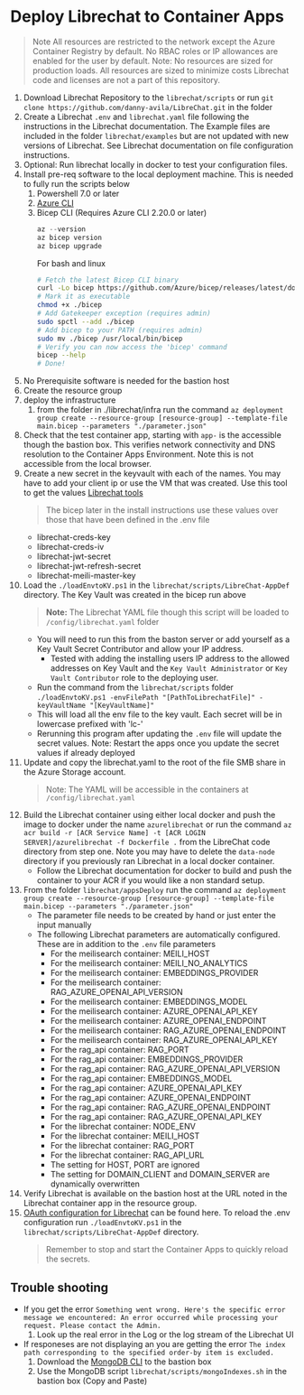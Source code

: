 # Deploy Librechat to Container Apps
> Note All resources are restricted to the network except the Azure Container Registry by default. No RBAC roles or IP allowances are enabled for the user by default.
> Note: No resources are sized for production loads. All resources are sized to minimize costs
> Librechat code and licenses are not a part of this repository.

1. Download Librechat Repository to the `librechat/scripts` or run `git clone https://github.com/danny-avila/LibreChat.git` in the folder
1. Create a Librechat `.env` and `librechat.yaml` file following the instructions in the Librechat documentation. The Example files are included in the folder `librechat/examples` but are not updated with new versions of Librechat. See Librechat documentation on file configuration instructions.
1. Optional: Run librechat locally in docker to test your configuration files.
1. Install pre-req software to the local deployment machine. This is needed to fully run the scripts below
    1. Powershell 7.0 or later
    1. [Azure CLI](https://learn.microsoft.com/en-us/cli/azure/install-azure-cli-windows?tabs=azure-cli)
    1. Bicep CLI (Requires Azure CLI 2.20.0 or later)
        ```powershell
        az --version
        az bicep version
        az bicep upgrade
        ```
        For bash and linux
        ```bash
        # Fetch the latest Bicep CLI binary
        curl -Lo bicep https://github.com/Azure/bicep/releases/latest/download/bicep-osx-x64
        # Mark it as executable
        chmod +x ./bicep
        # Add Gatekeeper exception (requires admin)
        sudo spctl --add ./bicep
        # Add bicep to your PATH (requires admin)
        sudo mv ./bicep /usr/local/bin/bicep
        # Verify you can now access the 'bicep' command
        bicep --help
        # Done!
        ```
1. No Prerequisite software is needed for the bastion host
1. Create the resource group
1. deploy the infrastructure
    1. from the folder in ./librechat/infra run the command `az deployment group create --resource-group [resource-group] --template-file main.bicep --parameters "./parameter.json"`
1. Check that the test container app, starting with `app-` is the accessible though the bastion box. This verifies network connectivity and DNS resolution to the Container Apps Environment. Note this is not accessible from the local browser.
1. Create a new secret in the keyvault with each of the names. You may have to add your client ip or use the VM that was created. Use this tool to get the values [Librechat tools](https://www.librechat.ai/toolkit/creds_generator)
    > The bicep later in the install instructions use these values over those that have been defined in the .env file
    * librechat-creds-key
    * librechat-creds-iv
    * librechat-jwt-secret
    * librechat-jwt-refresh-secret
    * librechat-meili-master-key
1. Load the `./loadEnvtoKV.ps1` in the `librechat/scripts/LibreChat-AppDef` directory. The Key Vault was created in the bicep run above
    > <b>Note:</b> The Librechat YAML file though this script will be loaded to `/config/librechat.yaml` folder
    * You will need to run this from the baston server or add yourself as a Key Vault Secret Contributor and allow your IP address. 
        * Tested with adding the installing users IP address to the allowed addresses on Key Vault and the `Key Vault Administrator` or `Key Vault Contributor` role to the deploying user.
    * Run the command from the `librechat/scripts` folder  `./loadEnvtoKV.ps1 -envFilePath "[PathToLibrechatFile]" -keyVaultName "[KeyVaultName]"`
    * This will load all the env file to the key vault. Each secret will be in lowercase prefixed with 'lc-'
    * Rerunning this program after updating the `.env` file will update the secret values. Note: Restart the apps once you update the secret values if already deployed 
1. Update and copy the librechat.yaml to the root of the file SMB share in the Azure Storage account. 
    > Note: The YAML will be accessible in the containers at `/config/librechat.yaml`
1. Build the Librechat container using either local docker and push the image to docker under the name `azurelibrechat` or run the command `az acr build -r [ACR Service Name] -t [ACR LOGIN SERVER]/azurelibrechat -f Dockerfile .` from the LibreChat code directory from step one. Note you may have to delete the `data-node` directory if you previously ran Librechat in a local docker container.
    * Follow the Librechat documentation for docker to build and push the container to your ACR if you would like a non standard setup. 
1. From the folder `librechat/appsDeploy` run the command `az deployment group create --resource-group [resource-group] --template-file main.bicep --parameters "./parameter.json"` 
    * The parameter file needs to be created by hand or just enter the input manually
    * The following Librechat parameters are automatically configured. These are in addition to the `.env` file parameters
        * For the meilisearch container: MEILI_HOST
        * For the meilisearch container: MEILI_NO_ANALYTICS
        * For the meilisearch container: EMBEDDINGS_PROVIDER
        * For the meilisearch container: RAG_AZURE_OPENAI_API_VERSION
        * For the meilisearch container: EMBEDDINGS_MODEL
        * For the meilisearch container: AZURE_OPENAI_API_KEY
        * For the meilisearch container: AZURE_OPENAI_ENDPOINT
        * For the meilisearch container: RAG_AZURE_OPENAI_ENDPOINT
        * For the meilisearch container: RAG_AZURE_OPENAI_API_KEY
        * For the rag_api container: RAG_PORT
        * For the rag_api container: EMBEDDINGS_PROVIDER
        * For the rag_api container: RAG_AZURE_OPENAI_API_VERSION
        * For the rag_api container: EMBEDDINGS_MODEL
        * For the rag_api container: AZURE_OPENAI_API_KEY
        * For the rag_api container: AZURE_OPENAI_ENDPOINT
        * For the rag_api container: RAG_AZURE_OPENAI_ENDPOINT
        * For the rag_api container: RAG_AZURE_OPENAI_API_KEY
        * For the librechat container: NODE_ENV
        * For the librechat container: MEILI_HOST
        * For the librechat container: RAG_PORT
        * For the librechat container: RAG_API_URL
        * The setting for HOST, PORT are ignored
        * The setting for DOMAIN_CLIENT and DOMAIN_SERVER are dynamically overwritten
1. Verify Librechat is available on the bastion host at the URL noted in the Librechat container app in the resource group.
1. [OAuth configuration for Librechat](https://www.librechat.ai/docs/configuration/authentication/OAuth2-OIDC/azure) can be found here. To reload the .env configuration run `./loadEnvtoKV.ps1` in the `librechat/scripts/LibreChat-AppDef` directory. 
    > Remember to stop and start the Container Apps to quickly reload the secrets.


## Trouble shooting
* If you get the error `Something went wrong. Here's the specific error message we encountered: An error occurred while processing your request. Please contact the Admin.`
    1. Look up the real error in the Log or the log stream of the Librechat UI
* If responeses are not displaying an you are getting the error `The index path corresponding to the specified order-by item is excluded.`
    1. Download the [MongoDB CLI](https://www.mongodb.com/try/download/shell) to the bastion box
    1. Use the MongoDB script `librechat/scripts/mongoIndexes.sh` in the bastion box (Copy and Paste)
